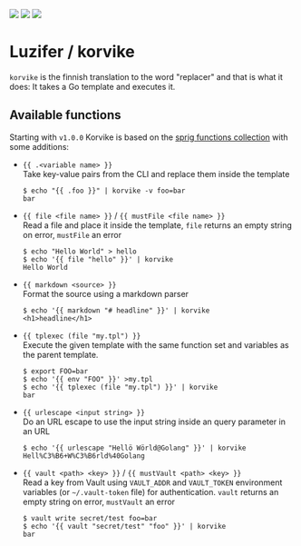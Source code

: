 ![](https://badges.fyi/github/license/Luzifer/korvike)
![](https://badges.fyi/github/downloads/Luzifer/korvike)
![](https://badges.fyi/github/latest-release/Luzifer/korvike)

# Luzifer / korvike

`korvike` is the finnish translation to the word "replacer" and that is what it does: It takes a Go template and executes it.

## Available functions

Starting with `v1.0.0` Korvike is based on the [sprig functions collection](https://masterminds.github.io/sprig/) with some additions:

- `{{ .<variable name> }}`  
  Take key-value pairs from the CLI and replace them inside the template
  ```console
  $ echo "{{ .foo }}" | korvike -v foo=bar
  bar
  ```
- `{{ file <file name> }}` / `{{ mustFile <file name> }}`  
  Read a file and place it inside the template, `file` returns an empty string on error, `mustFile` an error
  ```console
  $ echo "Hello World" > hello
  $ echo '{{ file "hello" }}' | korvike
  Hello World
  ```
- `{{ markdown <source> }}`  
  Format the source using a markdown parser
  ```console
  $ echo '{{ markdown "# headline" }}' | korvike
  <h1>headline</h1>
  ```
- `{{ tplexec (file "my.tpl") }}`  
  Execute the given template with the same function set and variables as the parent template.
  ```console
  $ export FOO=bar
  $ echo '{{ env "FOO" }}' >my.tpl
  $ echo '{{ tplexec (file "my.tpl") }}' | korvike
  bar
  ```
- `{{ urlescape <input string> }}`  
  Do an URL escape to use the input string inside an query parameter in an URL
  ```console
  $ echo '{{ urlescape "Hellö Wörld@Golang" }}' | korvike 
  Hell%C3%B6+W%C3%B6rld%40Golang
  ```
- `{{ vault <path> <key> }}` / `{{ mustVault <path> <key> }}`  
  Read a key from Vault using `VAULT_ADDR` and `VAULT_TOKEN` environment variables (or `~/.vault-token` file) for authentication. `vault` returns an empty string on error, `mustVault` an error
  ```console
  $ vault write secret/test foo=bar
  $ echo '{{ vault "secret/test" "foo" }}' | korvike
  bar
  ```
